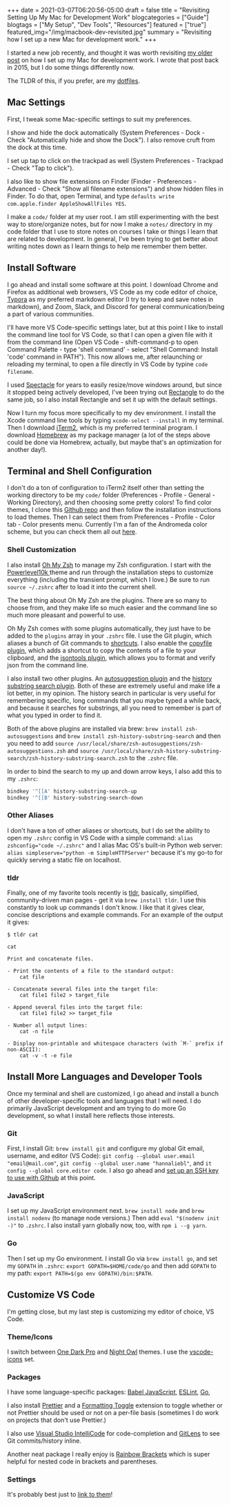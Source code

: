 +++
date = 2021-03-07T06:20:56-05:00
draft = false
title = "Revisiting Setting Up My Mac for Development Work"
blogcategories = ["Guide"]
blogtags = ["My Setup", "Dev Tools", "Resources"]
featured = ["true"]
featured_img="/img/macbook-dev-revisited.jpg"
summary = "Revisiting how I set up a new Mac for development work."
+++

I started a new job recently, and thought it was worth revisiting [my older post](/blog/setting-up-my-mac-for-development-work) on how I set up my Mac for development work. I wrote that post back in 2015, but I do some things differently now.

The TLDR of this, if you prefer, are my [dotfiles](https://github.com/hannaliebl/dotfiles).

## Mac Settings

First, I tweak some Mac-specific settings to suit my preferences.

I show and hide the dock automatically (System Preferences - Dock - Check "Automatically hide and show the Dock"). I also remove cruft from the dock at this time.

I set up tap to click on the trackpad as well (System Preferences - Trackpad - Check "Tap to click").

I also like to show file extensions on Finder (Finder - Preferences - Advanced - Check "Show all filename extensions") and show hidden files in Finder. To do that, open Terminal, and type `defaults write com.apple.finder AppleShowAllFiles YES`.

I make a `code/` folder at my user root. I am still experimenting with the best way to store/organize notes, but for now I make a `notes/` directory in my code folder that I use to store notes on courses I take or things I learn that are related to development. In general, I've been trying to get better about writing notes down as I learn things to help me remember them better.

## Install Software

I go ahead and install some software at this point. I download Chrome and Firefox as additional web browsers, VS Code as my code editor of choice, [Typora](https://typora.io/) as my preferred markdown editor (I try to keep and save notes in markdown), and Zoom, Slack, and Discord for general communication/being a part of various communities.

I'll have more VS Code-specific settings later, but at this point I like to install the command line tool for VS Code, so that I can open a given file with it from the command line (Open VS Code - shift-command-p to open Command Palette - type 'shell command' - select "Shell Command: Install 'code' command in PATH"). This now allows me, after relaunching or reloading my terminal, to open a file directly in VS Code by typine `code filename`.

I used [Spectacle](https://github.com/eczarny/spectacle) for years to easily resize/move windows around, but since it stopped being actively developed, I've been trying out [Rectangle](https://github.com/rxhanson/Rectangle) to do the same job, so I also install Rectangle and set it up with the default settings.

Now I turn my focus more specifically to my dev environment. I install the Xcode command line tools by typing `xcode-select --install` in my terminal. Then I download [iTerm2](https://iterm2.com/), which is my preferred terminal program. I download [Homebrew](https://brew.sh/) as my package manager (a lot of the steps above could be done via Homebrew, actually, but maybe that's an optimization for another day!).

## Terminal and Shell Configuration

I don't do a ton of configuration to iTerm2 itself other than setting the working directory to be my `code/` folder (Preferences - Profile - General - Working Directory), and then choosing some pretty colors! To find color themes, I clone this [Github repo](https://github.com/mbadolato/iTerm2-Color-Schemes) and then follow the installation instructions to load themes. Then I can select them from Preferences - Profile - Color tab - Color presents menu. Currently I'm a fan of the Andromeda color scheme, but you can check them all out [here](https://iterm2colorschemes.com/).

### Shell Customization

I also install [Oh My Zsh](https://ohmyz.sh/) to manage my Zsh configuration. I start with the [Powerlevel10k
](https://github.com/romkatv/powerlevel10k) theme and run through the installation steps to customize everything (including the transient prompt, which I love.) Be sure to run `source ~/.zshrc` after to load it into the current shell.

The best thing about Oh My Zsh are the plugins. There are so many to choose from, and they make life so much easier and the command line so much more pleasant and powerful to use.

Oh My Zsh comes with some plugins automatically, they just have to be added to the `plugins` array in your `.zshrc` file. I use the Git plugin, which aliases a bunch of Git commands to [shortcuts](<(https://github.com/ohmyzsh/ohmyzsh/tree/master/plugins/git)>). I also enable the [copyfile plugin](https://github.com/ohmyzsh/ohmyzsh/tree/master/plugins/copyfile), which adds a shortcut to copy the contents of a file to your clipboard, and the [jsontools plugin](https://github.com/ohmyzsh/ohmyzsh/tree/master/plugins/jsontools), which allows you to format and verify json from the command line.

I also install two other plugins. An [autosuggestion plugin](https://github.com/zsh-users/zsh-autosuggestions) and the [history substring search plugin](https://github.com/zsh-users/zsh-history-substring-search). Both of these are extremely useful and make life a lot better, in my opinion. The history search in particular is very useful for remembering specific, long commands that you maybe typed a while back, and because it searches for substrings, all you need to remember is part of what you typed in order to find it.

Both of the above plugins are installed via brew: `brew install zsh-autosuggestions` and `brew install zsh-history-substring-search` and then you need to add `source /usr/local/share/zsh-autosuggestions/zsh-autosuggestions.zsh` and `source /usr/local/share/zsh-history-substring-search/zsh-history-substring-search.zsh` to the `.zshrc` file.

In order to bind the search to my up and down arrow keys, I also add this to my `.zshrc`:

```bash
bindkey '^[[A' history-substring-search-up
bindkey '^[[B' history-substring-search-down
```

### Other Aliases

I don't have a ton of other aliases or shortcuts, but I do set the ability to open my `.zshrc` config in VS Code with a simple command: `alias zshconfig="code ~/.zshrc"` and I alias Mac OS's built-in Python web server: `alias simpleserve="python -m SimpleHTTPServer"` because it's my go-to for quickly serving a static file on localhost.

### tldr

Finally, one of my favorite tools recently is [tldr](https://tldr.sh/), basically, simplified, community-driven man pages - get it via `brew install tldr`. I use this constantly to look up commands I don't know. I like that it gives clear, concise descriptions and example commands. For an example of the output it gives:

```termcap
$ tldr cat

cat

Print and concatenate files.

- Print the contents of a file to the standard output:
    cat file

- Concatenate several files into the target file:
    cat file1 file2 > target_file

- Append several files into the target file:
    cat file1 file2 >> target_file

- Number all output lines:
    cat -n file

- Display non-printable and whitespace characters (with `M-` prefix if non-ASCII):
    cat -v -t -e file
```

## Install More Languages and Developer Tools

Once my terminal and shell are customized, I go ahead and install a bunch of other developer-specific tools and languages that I will need. I do primarily JavaScript development and am trying to do more Go development, so what I install here reflects those interests.

### Git

First, I install Git: `brew install git` and configure my global Git email, username, and editor (VS Code): `git config --global user.email "email@mail.com"`, `git config --global user.name "hannaliebl"`, and `it config --global core.editor code`. I also go ahead and [set up an SSH key to use with Github](https://docs.github.com/en/github/authenticating-to-github/generating-a-new-ssh-key-and-adding-it-to-the-ssh-agent) at this point.

### JavaScript

I set up my JavaScript environment next. `brew install node` and `brew install nodenv` (to manage node versions.) Then add `eval "$(nodenv init -)"` to `.zshrc`. I also install yarn globally now, too, with `npm i --g yarn`.

### Go

Then I set up my Go environment. I install Go via `brew install go`, and set my `GOPATH` in `.zshrc`: `export GOPATH=$HOME/code/go` and then add `GOPATH` to my path: `export PATH=$(go env GOPATH)/bin:$PATH`.

## Customize VS Code

I'm getting close, but my last step is customizing my editor of choice, VS Code.

### Theme/Icons

I switch between [One Dark Pro](https://marketplace.visualstudio.com/items?itemName=zhuangtongfa.Material-theme) and [Night Owl](https://marketplace.visualstudio.com/items?itemName=sdras.night-owl) themes. I use the [vscode-icons](https://marketplace.visualstudio.com/items?itemName=vscode-icons-team.vscode-icons) set.

### Packages

I have some language-specific packages: [Babel JavaScript](https://marketplace.visualstudio.com/items?itemName=mgmcdermott.vscode-language-babel), [ESLint](https://marketplace.visualstudio.com/items?itemName=dbaeumer.vscode-eslint), [Go](https://code.visualstudio.com/docs/languages/go),

I also install [Prettier](https://marketplace.visualstudio.com/items?itemName=esbenp.prettier-vscode) and a [Formatting Toggle](https://marketplace.visualstudio.com/items?itemName=tombonnike.vscode-status-bar-format-toggle) extension to toggle whether or not Prettier should be used or not on a per-file basis (sometimes I do work on projects that don't use Prettier.)

I also use [Visual Studio IntelliCode](https://marketplace.visualstudio.com/items?itemName=VisualStudioExptTeam.vscodeintellicode) for code-completion and [GitLens](https://marketplace.visualstudio.com/items?itemName=eamodio.gitlens) to see Git commits/history inline.

Another neat package I really enjoy is [Rainbow Brackets](https://marketplace.visualstudio.com/items?itemName=2gua.rainbow-brackets) which is super helpful for nested code in brackets and parentheses.

### Settings

It's probably best just to [link to them](https://github.com/hannaliebl/dotfiles/blob/master/vscode/settings.json)!
